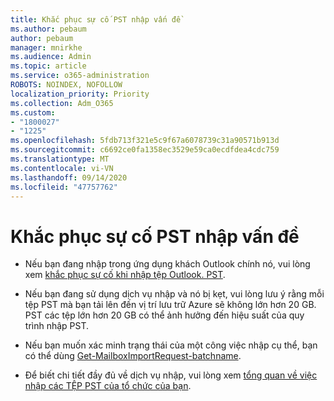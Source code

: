 ```yaml
---
title: Khắc phục sự cố PST nhập vấn đề
ms.author: pebaum
author: pebaum
manager: mnirkhe
ms.audience: Admin
ms.topic: article
ms.service: o365-administration
ROBOTS: NOINDEX, NOFOLLOW
localization_priority: Priority
ms.collection: Adm_O365
ms.custom:
- "1800027"
- "1225"
ms.openlocfilehash: 5fdb713f321e5c9f67a6078739c31a90571b913d
ms.sourcegitcommit: c6692ce0fa1358ec3529e59ca0ecdfdea4cdc759
ms.translationtype: MT
ms.contentlocale: vi-VN
ms.lasthandoff: 09/14/2020
ms.locfileid: "47757762"
---
```

# <a name="troubleshooting-pst-import-issues"></a>Khắc phục sự cố PST nhập vấn đề

- Nếu bạn đang nhập trong ứng dụng khách Outlook chính nó, vui lòng xem [khắc phục sự cố khi nhập tệp Outlook. PST](https://support.office.com/article/Fix-problems-importing-an-Outlook-pst-file-2d2e50dc-5c36-4ab2-ab50-f1be733b3d6e).

- Nếu bạn đang sử dụng dịch vụ nhập và nó bị kẹt, vui lòng lưu ý rằng mỗi tệp PST mà bạn tải lên đến vị trí lưu trữ Azure sẽ không lớn hơn 20 GB. PST các tệp lớn hơn 20 GB có thể ảnh hưởng đến hiệu suất của quy trình nhập PST.

- Nếu bạn muốn xác minh trạng thái của một công việc nhập cụ thể, bạn có thể dùng [Get-MailboxImportRequest-batchname](https://docs.microsoft.com/powershell/module/exchange/mailboxes/get-mailboximportrequest).

- Để biết chi tiết đầy đủ về dịch vụ nhập, vui lòng xem [tổng quan về việc nhập các TỆP PST của tổ chức của bạn](https://docs.microsoft.com/microsoft-365/compliance/importing-pst-files-to-office-365?view=o365-worldwide).
